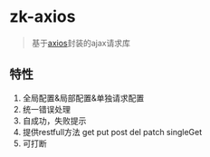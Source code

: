 # zk-axios
> 基于[axios](https://github.com/mzabriskie/axios)封装的ajax请求库

## 特性

1. 全局配置&局部配置&单独请求配置
1. 统一错误处理
1. 自成功，失败提示
1. 提供restfull方法 get put post del patch singleGet 
1. 可打断